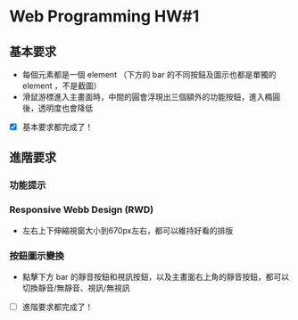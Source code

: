 # Web Programming HW#1

## 基本要求
* 每個元素都是一個 element （下方的 bar 的不同按鈕及圖示也都是單獨的 element ，不是截圖）
* 滑鼠游標進入主畫面時，中間的圓會浮現出三個額外的功能按鈕，進入橢圓後，透明度也會降低
- [x] 基本要求都完成了！

## 進階要求
### 功能提示
### Responsive Webb Design (RWD)
* 左右上下伸縮視窗大小到670px左右，都可以維持好看的排版
### 按鈕圖示變換
* 點擊下方 bar 的靜音按鈕和視訊按鈕，以及主畫面右上角的靜音按鈕，都可以切換靜音/無靜音、視訊/無視訊
- [ ] 進階要求都完成了！